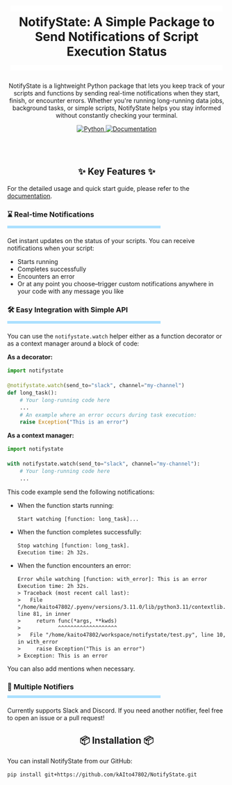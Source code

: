 
<h1 align="center">
  <a href="https://github.com/kAIto47802/NotifyState/blob/main/README.md">
    <img width="97%" height="14px" src="docs/_images/titleLine3t.svg">
  </a>
  NotifyState: A Simple Package to Send Notifications of Script Execution Status
  <a href="https://github.com/kAIto47802/NotifyState/blob/main/README.md">
    <img width="97%" height="14px" src="docs/_images/titleLine3t.svg">
  </a>
</h1>

<p align="center">
  NotifyState is a lightweight Python package that lets you keep track of your scripts and functions by sending real-time notifications when they start, finish, or encounter errors.
  Whether you're running long-running data jobs, background tasks, or simple scripts, NotifyState helps you stay informed without constantly checking your terminal.
</p>

<div align="center">
  <a target="_blank" href="https://www.python.org">
    <img src="https://img.shields.io/badge/python-3.9%20%7C%203.10%20%7C%203.11%20%7C%203.12-blue" alt="Python"/>
  </a>
  <a href="https://kaito47802.github.io/NotifyState/index.html">
    <img src="https://img.shields.io/badge/docs-latest-brightgreen?logo=read-the-docs" alt="Documentation"/>
  </a>
</div>

<br><br>

<h2 align="center">
  ✨ Key Features ✨
</h2>

For the detailed usage and quick start guide, please refer to the [documentation](https://kaito47802.github.io/notifystate/index.html).


<h3>
  <div>⌛ Real-time Notifications</div>
  <a href="https://github.com/kAIto47802/NotifyState/blob/main/README.md">
    <img width="70%" height="6px" src="docs/_images/line3.svg">
</a>
</h3>

Get instant updates on the status of your scripts.
You can receive notifications when your script:

- Starts running
- Completes successfully
- Encounters an error
- Or at any point you choose–trigger custom notifications anywhere in your code with any message you like


<h3>
  <div>🛠️ Easy Integration with Simple API</div>
  <a href="https://github.com/kAIto47802/NotifyState/blob/main/README.md">
    <img width="70%" height="6px" src="docs/_images/line3.svg">
  </a>
</h3>

You can use the `notifystate.watch` helper either as a function decorator or as a context manager around a block of code:

**As a decorator:**

```python
import notifystate

@notifystate.watch(send_to="slack", channel="my-channel")
def long_task():
    # Your long-running code here
    ...
    # An example where an error occurs during task execution:
    raise Exception("This is an error")
```

**As a context manager:**

```python
import notifystate

with notifystate.watch(send_to="slack", channel="my-channel"):
    # Your long-running code here
    ...
```

This code example send the following notifications:

- When the function starts running:

   ```text
   Start watching [function: long_task]...
   ```

- When the function completes successfully:

   ```text
   Stop watching [function: long_task].
   Execution time: 2h 32s.
   ```

- When the function encounters an error:

   ```text
   Error while watching [function: with_error]: This is an error
   Execution time: 2h 32s.
   > Traceback (most recent call last):
   >   File "/home/kaito47802/.pyenv/versions/3.11.0/lib/python3.11/contextlib.py", line 81, in inner
   >     return func(*args, **kwds)
   >            ^^^^^^^^^^^^^^^^^^^
   >   File "/home/kaito47802/workspace/notifystate/test.py", line 10, in with_error
   >     raise Exception("This is an error")
   > Exception: This is an error
   ```

You can also add mentions when necessary.




<h3>
  <div>🔔 Multiple Notifiers</div>
  <a href="https://github.com/kAIto47802/NotifyState/blob/main/README.md">
    <img width="70%" height="6px" src="docs/_images/line3.svg">
  </a>
</h3>


Currently supports Slack and Discord. If you need another notifier, feel free to open an issue or a pull request!


<h2 align="center">
  📦 Installation 📦
</h2>

You can install NotifyState from our GitHub:

```bash
pip install git+https://github.com/kAIto47802/NotifyState.git
```